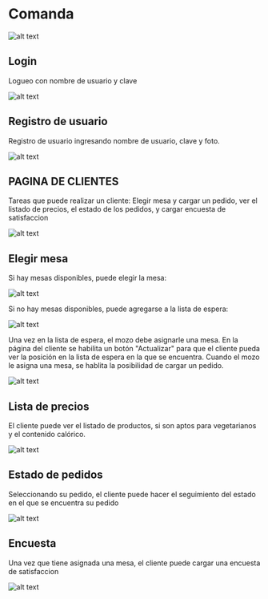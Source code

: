 # Comanda
 ![alt text](https://github.com/seba0413/TP_Lab4_2c_2019/blob/master/imagen1.jpg)

## Login

Logueo con nombre de usuario y clave

 ![alt text](https://github.com/seba0413/TP_Lab4_2c_2019/blob/master/imagenes/login.jpg)

## Registro de usuario

Registro de usuario ingresando nombre de usuario, clave y foto. 

![alt text](https://github.com/seba0413/TP_Lab4_2c_2019/blob/master/imagenes/registro.jpg)

## PAGINA DE CLIENTES

Tareas que puede realizar un cliente: Elegir mesa y cargar un pedido, ver el listado de precios, el estado de los pedidos, y cargar encuesta de satisfaccion

![alt text](https://github.com/seba0413/TP_Lab4_2c_2019/blob/master/imagenes/cliente.jpg)

## Elegir mesa

Si hay mesas disponibles, puede elegir la mesa: 

![alt text](https://github.com/seba0413/TP_Lab4_2c_2019/blob/master/imagenes/elegirMesa.jpg)

Si no hay mesas disponibles, puede agregarse a la lista de espera: 

![alt text](https://github.com/seba0413/TP_Lab4_2c_2019/blob/master/imagenes/clientesEspera.jpg)

Una vez en la lista de espera, el mozo debe asignarle una mesa. En la página del cliente se habilita un botón "Actualizar" para que el cliente pueda ver la posición en la lista de espera en la que se encuentra. Cuando el mozo le asigna una mesa, se hablita la posibilidad de cargar un pedido. 


![alt text](https://github.com/seba0413/TP_Lab4_2c_2019/blob/master/imagenes/clienteActualizar.jpg)

## Lista de precios

El cliente puede ver el listado de productos, si son aptos para vegetarianos y el contenido calórico.

![alt text](https://github.com/seba0413/TP_Lab4_2c_2019/blob/master/imagenes/precios.jpg)

## Estado de pedidos

Seleccionando su pedido, el cliente puede hacer el seguimiento del estado en el que se encuentra su pedido

![alt text](https://github.com/seba0413/TP_Lab4_2c_2019/blob/master/imagenes/estadoPedido.jpg)

## Encuesta

Una vez que tiene asignada una mesa, el cliente puede cargar una encuesta de satisfaccion

![alt text](https://github.com/seba0413/TP_Lab4_2c_2019/blob/master/imagenes/encuesta.jpg)




